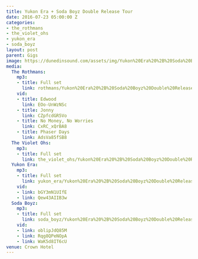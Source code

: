 ```yaml
---
title: Yukon Era + Soda Boyz Double Release Tour
date: 2016-07-23 05:00:00 Z
categories:
- the_rothmans
- the_violet_ohs
- yukon_era
- soda_boyz
layout: post
parent: Gigs
image: https://dunedinsound.com/assets/img/Yukon%20Era%20%2B%20Soda%20Boyz%20Double%20Release%20Tour/cover.jpg
media:
  The Rothmans:
    mp3:
    - title: Full set
      link: rothmans/Yukon%20Era%20%2B%20Soda%20Boyz%20Double%20Release%20Tour%20-%20The%20Rothmans.mp3
    vid:
    - title: Edwood
      link: EOo-UnWzNSc
    - title: Jonny
      link: CZpfcdGR5Vo
    - title: No Money, No Worries
      link: CxRC_xQrBA8
    - title: Phaser Days
      link: AdsVa85fSB8
  The Violet Ohs:
    mp3:
    - title: Full set
      link: the_violet_ohs/Yukon%20Era%20%2B%20Soda%20Boyz%20Double%20Release%20Tour%20-%20The%20Violet%20Ohs.mp3
  Yukon Era:
    mp3:
    - title: Full set
      link: yukon_era/Yukon%20Era%20%2B%20Soda%20Boyz%20Double%20Release%20Tour%20-%20Yukon%20Era.mp3
    vid:
    - link: bGY3mN1UIfE
    - link: Qew43AIIB3w
  Soda Boyz:
    mp3:
    - title: Full set
      link: soda_boyz/Yukon%20Era%20%2B%20Soda%20Boyz%20Double%20Release%20Tour%20-%20Soda%20Boyz.mp3
    vid:
    - link: oblipJdQ85M
    - link: Rqg8QPeNOpA
    - link: WaK5d8IT6cU
venue: Crown Hotel
---
```


